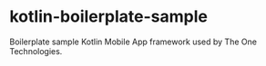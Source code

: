 # kotlin-boilerplate-sample
Boilerplate sample Kotlin Mobile App framework used by The One Technologies.
